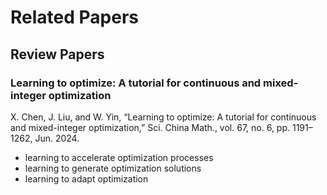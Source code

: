 # Related Papers

## Review Papers

### Learning to optimize: A tutorial for continuous and mixed-integer optimization

X. Chen, J. Liu, and W. Yin, “Learning to optimize: A tutorial for continuous and mixed-integer optimization,” Sci. China Math., vol. 67, no. 6, pp. 1191–1262, Jun. 2024.

- learning to accelerate optimization processes
- learning to generate optimization solutions
- learning to adapt optimization 


  

